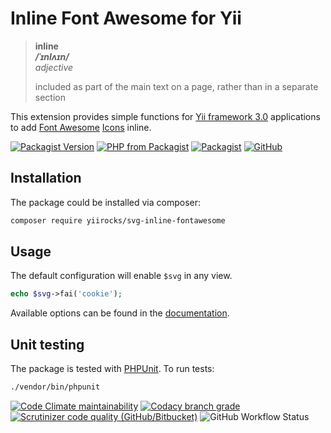 # Inline Font Awesome for Yii

> **inline**  
> ***/ˈɪnlʌɪn/***  
> *adjective*
>
> included as part of the main text on a page, rather than in a separate section

This extension provides simple functions for [Yii framework 3.0](http://www.yiiframework.com/) applications to add
[Font Awesome](https://fontawesome.com/) [Icons](https://fontawesome.com/icons) inline.

[![Packagist Version](https://img.shields.io/packagist/v/yiirocks/svg-inline-fontawesome.svg)](https://packagist.org/packages/yiirocks/svg-inline-fontawesome)
[![PHP from Packagist](https://img.shields.io/packagist/php-v/yiirocks/svg-inline-fontawesome.svg)](https://php.net/)
[![Packagist](https://img.shields.io/packagist/dt/yiirocks/svg-inline-fontawesome.svg)](https://packagist.org/packages/yiirocks/svg-inline-fontawesome)
[![GitHub](https://img.shields.io/github/license/yiirocks/svg-inline-fontawesome.svg)](https://github.com/yiirocks/svg-inline-fontawesome/blob/master/LICENSE)

## Installation

The package could be installed via composer:

```bash
composer require yiirocks/svg-inline-fontawesome
```

## Usage

The default configuration will enable `$svg` in any view.

```php
echo $svg->fai('cookie');
```

Available options can be found in the [documentation](https://www.yii.rocks/svg-inline/fontawesome/).

## Unit testing

The package is tested with [PHPUnit](https://phpunit.de/). To run tests:

```bash
./vendor/bin/phpunit
```

[![Code Climate maintainability](https://img.shields.io/codeclimate/maintainability/YiiRocks/svg-inline-fontawesome.svg)](https://codeclimate.com/github/YiiRocks/svg-inline-fontawesome/maintainability)
[![Codacy branch grade](https://img.shields.io/codacy/grade/41c0fc9e1e244d1292f7ba51b6ed1065/master.svg)](https://app.codacy.com/gh/YiiRocks/svg-inline-fontawesome)
[![Scrutinizer code quality (GitHub/Bitbucket)](https://img.shields.io/scrutinizer/quality/g/yiirocks/svg-inline-fontawesome/master.svg)](https://scrutinizer-ci.com/g/yiirocks/svg-inline-fontawesome/?branch=master)
![GitHub Workflow Status](https://img.shields.io/github/workflow/status/yiirocks/svg-inline-fontawesome/analysis)
